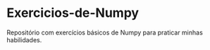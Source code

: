 # Exercicios-de-Numpy
Repositório com exercícios básicos de Numpy para praticar minhas habilidades.
